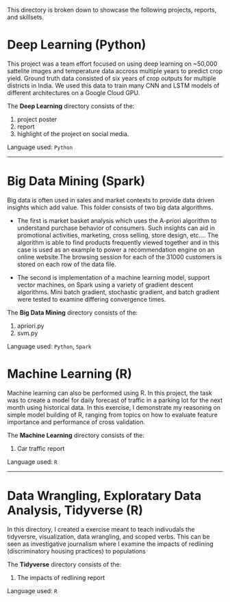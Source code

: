 This directory is broken down to showcase the following projects, reports, and skillsets.

Deep Learning (Python)
======================

This project was a team effort focused on using deep learning on ~50,000 sattelite images and temperature data accross multiple years to predict crop yield. Ground truth data consisted of six years of crop outputs for multiple districts in India. We used this data to train many CNN and LSTM models of different architectures on a Google Cloud GPU.

The **Deep Learning** directory consists of the:

1.  project poster
2.  report
3.  highlight of the project on social media.

Language used: `Python`

------------------------------------------------------------------------

Big Data Mining (Spark)
=======================

Big data is often used in sales and market contexts to provide data driven insights which add value. This folder consists of two big data algorithms.

-   The first is market basket analysis which uses the A-priori algorithm to understand purchase behavior of consumers. Such insights can aid in promotional activities, marketing, cross selling, store design, etc.... The algorithm is able to find products frequently viewed together and in this case is used as an example to power a recommendation engine on an online website.The browsing session for each of the 31000 customers is stored on each row of the data file.

-   The second is implementation of a machine learning model, support vector machines, on Spark using a variety of gradient descent algorithms. Mini batch gradient, stochastic gradient, and batch gradient were tested to examine differing convergence times.

The **Big Data Mining** directory consists of the:

1.  apriori.py
2.  svm.py

Language used: `Python`, `Spark`

Machine Learning (R)
====================

Machine learning can also be performed using R. In this project, the task was to create a model for daily forecast of traffic in a parking lot for the next month using historical data. In this exercise, I demonstrate my reasoning on simple model building of R, ranging from topics on how to evaluate feature importance and performance of cross validation.

The **Machine Learning** directory consists of the:

1.  Car traffic report

Language used: `R`

------------------------------------------------------------------------

Data Wrangling, Exploratary Data Analysis, Tidyverse (R)
========================================================

In this directory, I created a exercise meant to teach indivudals the tidyversre, visualization, data wrangling, and scoped verbs. This can be seen as investigative journalism where I examine the impacts of redlining (discriminatory housing practices) to populations

The **Tidyverse** directory consists of the:

1.  The impacts of redlining report

Language used: `R`
